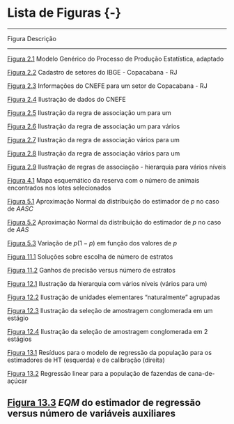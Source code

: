 # Lista de Figuras {-}

---------------
Figura                                            Descrição
------------------------------------------------- ------------------------------------------------------------------------------------------------------------------------------------------------------------------------------------------
[Figura 2.1](conceitos.html#fig:modpesq)          Modelo Genérico do Processo de Produção Estatística, adaptado 

[Figura 2.2](conceitos.html#fig:cadset)           Cadastro de setores do IBGE - Copacabana - RJ 

[Figura 2.3](conceitos.html#fig:cnefe1)           Informações do CNEFE para um setor de Copacabana - RJ 

[Figura 2.4](conceitos.html#fig:cnefe2)           Ilustração de dados do CNEFE 

[Figura 2.5](conceitos.html#fig:umparaum)         Ilustração da regra de associação um para um 

[Figura 2.6](conceitos.html#fig:umparavar)        Ilustração da regra de associação um para vários

[Figura 2.7](conceitos.html#fig:varparaum1)       Ilustração da regra de associação vários para um 

[Figura 2.8](conceitos.html#fig:varparaum2)       Ilustração da regra de associação vários para um 

[Figura 2.9](conceitos.html#fig:hierarquia)       Ilustração de regras de associação - hierarquia para vários níveis

[Figura 4.1](aas.html#fig:figAAS1)                Mapa esquemático da reserva com o número de animais encontrados nos lotes selecionados

[Figura 5.1](proporc.html#fig:figprop1)           Aproximação Normal da distribuição do estimador de $p$ no caso de *AASC*

[Figura 5.2](proporc.html#fig:figprop2)           Aproximação Normal da distribuição do estimador de $p$ no caso de *AAS*

[Figura 5.3](proporc.html#fig:figprop3)           Variação de $p(1-p)$ em função dos valores de $p$ 

[Figura 11.1](estrat.html#fig:numeroestratos)     Soluções sobre escolha de número de estratos 

[Figura 11.2](estrat.html#fig:precisaovsestratos) Ganhos de precisão versus número de estratos 

[Figura 12.1](cong.html#fig:hierar1)              Ilustração da hierarquia com vários níveis (vários para um) 

[Figura 12.2](cong.html#fig:baralho)              Ilustração de unidades elementares “naturalmente” agrupadas 

[Figura 12.3](cong.html#fig:baralhoAC1)           Ilustração da seleção de amostragem conglomerada em um estágio 

[Figura 12.4](cong.html#fig:baralhoAC2)           Ilustração da seleção de amostragem conglomerada em 2 estágios 

[Figura 13.1](calib.html#fig:figcalib1)           Resíduos para o modelo de regressão da população para os estimadores de HT (esquerda) e de calibração (direita) 

[Figura 13.2](calib.html#fig:figcalib2)           Regressão linear para a população de fazendas de cana-de-açúcar 

[Figura 13.3](calib.html#fig:figcalib3)           $EQM$ do estimador de regressão versus número de variáveis auxiliares
---------------
